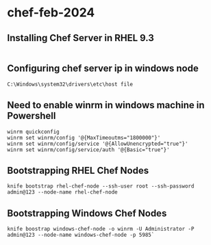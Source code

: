 # chef-feb-2024

## Installing Chef Server in RHEL 9.3
```

```


## Configuring chef server ip in windows node
```
C:\Windows\system32\drivers\etc\host file
```

## Need to enable winrm in windows machine in Powershell
```
winrm quickconfig
winrm set winrm/config '@{MaxTimeoutms="1800000"}'
winrm set winrm/config/service '@{AllowUnencrypted="true"}'
winrm set winrm/config/service/auth '@{Basic="true"}'
```

## Bootstrapping RHEL Chef Nodes
```
knife bootstrap rhel-chef-node --ssh-user root --ssh-password admin@123 --node-name rhel-chef-node
```

## Bootstrapping Windows Chef Nodes
```
knife boostrap windows-chef-node -o winrm -U Administrator -P admin@123 --node-name windows-chef-node -p 5985`
```

